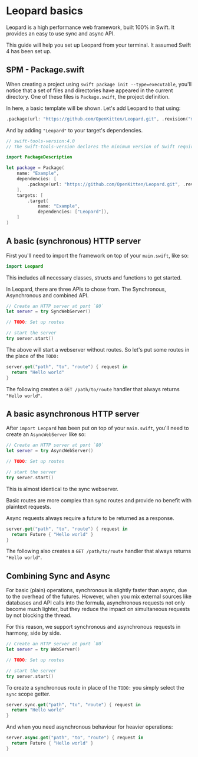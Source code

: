 # Leopard basics

Leopard is a high performance web framework, built 100% in Swift. It provides an easy to use sync and async API.

This guide will help you set up Leopard from your terminal. It assumed Swift 4 has been set up.

## SPM - Package.swift

When creating a project using `swift package init --type=executable`, you'll notice that a set of files and directories have appeared in the current directory. One of these files is `Package.swift`, the project definition.

In here, a basic template will be shown. Let's add Leopard to that using:

```swift
.package(url: "https://github.com/OpenKitten/Leopard.git", .revision("master")),
```

And by adding `"Leopard"` to your target's dependencies.

```swift
// swift-tools-version:4.0
// The swift-tools-version declares the minimum version of Swift required to build this package.

import PackageDescription

let package = Package(
    name: "Example",
    dependencies: [
        .package(url: "https://github.com/OpenKitten/Leopard.git", .revision("master")),
    ],
    targets: [
        .target(
            name: "Example",
            dependencies: ["Leopard"]),
    ]
)
```

## A basic (synchronous) HTTP server

First you'll need to import the framework on top of your `main.swift`, like so:

```swift
import Leopard
```

This includes all necessary classes, structs and functions to get started.

In Leopard, there are three APIs to chose from. The Synchronous, Asynchronous and combined API.

```swift
// Create an HTTP server at port `80`
let server = try SyncWebServer()

// TODO: Set up routes

// start the server
try server.start()
```

The above will start a webserver without routes. So let's put some routes in the place of the `TODO: `

```swift
server.get("path", "to", "route") { request in
  return "Hello world"
}
```

The following creates a `GET /path/to/route` handler that always returns `"Hello world"`.

## A basic asynchronous HTTP server

After `import Leopard` has been put on top of your `main.swift`, you'll need to create an `AsyncWebServer` like so:

```swift
// Create an HTTP server at port `80`
let server = try AsyncWebServer()

// TODO: Set up routes

// start the server
try server.start()
```

This is almost identical to the sync webserver.

Basic routes are more complex than sync routes and provide no benefit with plaintext requests.

Async requests always require a future to be returned as a response.

```swift
server.get("path", "to", "route") { request in
  return Future { "Hello world" }
}
```

The following also creates a `GET /path/to/route` handler that always returns `"Hello world"`.

## Combining Sync and Async

For basic (plain) operations, synchronous is slightly faster than async, due to the overhead of the futures. However, when you mix external sources like databases and API calls into the formula, asynchronous requests not only become much lighter, but they reduce the impact on simultaneous requests by not blocking the thread.

For this reason, we support synchronous and asynchronous requests in harmony, side by side.

```swift
// Create an HTTP server at port `80`
let server = try WebServer()

// TODO: Set up routes

// start the server
try server.start()
```

To create a synchronous route in place of the `TODO:` you simply select the `sync` scope getter.

```swift
server.sync.get("path", "to", "route") { request in
  return "Hello world"
}
```

And when you need asynchronous behaviour for heavier operations:

```swift
server.async.get("path", "to", "route") { request in
  return Future { "Hello world" }
}
```
